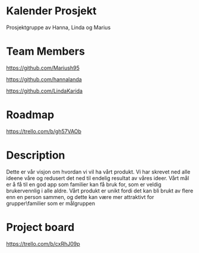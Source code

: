 # Kalender Prosjekt
Prosjektgruppe av Hanna, Linda og Marius

# Team Members

https://github.com/Mariush95

https://github.com/hannalanda

https://github.com/LindaKarida

# Roadmap

https://trello.com/b/gh57VAOb

# Description

Dette er vår visjon om hvordan vi vil ha vårt produkt. Vi har skrevet ned alle ideene våre og redusert det ned til endelig resultat av våres ideer. Vårt mål er å få til en god app som familier kan få bruk for, som er veldig brukervennlig i alle aldre. Vårt produkt er unikt fordi det kan bli brukt av flere enn en person sammen, og dette kan være mer attraktivt for grupper\familier som er målgruppen

# Project board

https://trello.com/b/cxRhJ09p
